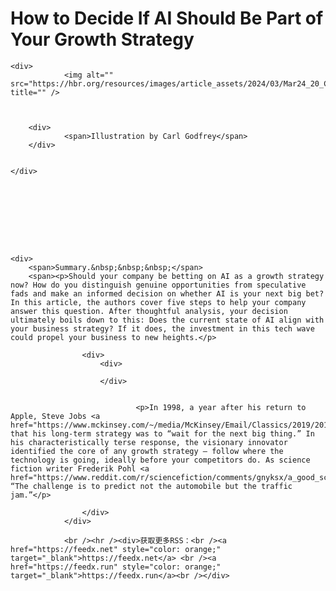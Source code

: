 # How to Decide If AI Should Be Part of Your Growth Strategy

<div>




	<div>
				<img alt="" src="https://hbr.org/resources/images/article_assets/2024/03/Mar24_20_CarlGodfrey.jpg" title="" />



		<div>
				<span>Illustration by Carl Godfrey</span>
		</div>


	</div>




	




	<div>
		<span>Summary.&nbsp;&nbsp;&nbsp;</span>
		<span><p>Should your company be betting on AI as a growth strategy now? How do you distinguish genuine opportunities from speculative fads and make an informed decision on whether AI is your next big bet? In this article, the authors cover five steps to help your company answer this question. After thoughtful analysis, your decision ultimately boils down to this: Does the current state of AI align with your business strategy? If it does, the investment in this tech wave could propel your business to new heights.</p>
</span>
	</div>

					<div>
						<div>
	
						</div>

						
								<p>In 1998, a year after his return to Apple, Steve Jobs <a href="https://www.mckinsey.com/~/media/McKinsey/Email/Classics/2019/2019_2_classic.html">stated</a> that his long-term strategy was to “wait for the next big thing.” In his characteristically terse response, the visionary innovator identified the core of any growth strategy — follow where the technology is going, ideally before your competitors do. As science fiction writer Frederik Pohl <a href="https://www.reddit.com/r/sciencefiction/comments/gnyksx/a_good_science_fiction_story_should_be_able_to/">said</a>, “The challenge is to predict not the automobile but the traffic jam.”</p>
						
<!-- citation -->
					</div>
				</div>

				<br /><hr /><div>获取更多RSS：<br /><a href="https://feedx.net" style="color: orange;" target="_blank">https://feedx.net</a> <br /><a href="https://feedx.run" style="color: orange;" target="_blank">https://feedx.run</a><br /></div>